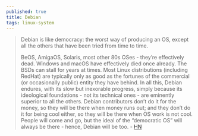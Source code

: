 ```yaml
---
published: true
title: Debian
tags: linux-system
---
```

> Debian is like democracy: the worst way of producing an OS, except all the others that have been tried from time to time.
>
> BeOS, AmigaOS, Solaris, most other 80s OSes - they’re effectively dead. Windows and macOS have effectively died once already. The BSDs can stall for years at times. Most Linux distributions (including RedHat) are typically only as good as the fortunes of the commercial (or occasionally public) entity they have behind. In all this, Debian endures, with its slow but inexorable progress, simply because its ideological foundations - not its technical ones - are eminently superior to all the others. Debian contributors don’t do it for the money, so they will be there when money runs out; and they don’t do it for being cool either, so they will be there when OS work is not cool. People will come and go, but the ideal of the “democratic OS” will always be there - hence, Debian will be too. - [HN](https://news.ycombinator.com/item?id=25170312)
